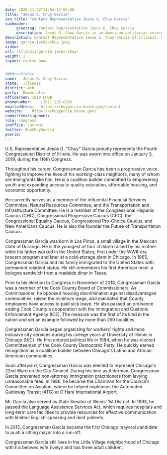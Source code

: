 ```yaml
---
date: 2020-11-22T11:54:12-05:00
title: "Jesus G. Chuy Garcia"
seo_title: "contact Representative Jesus G. Chuy Garcia"
subheader:
     greeting: Contact Representative Jesus G. Chuy Garcia 
     description: Jesús G. Chuy García is an American politician serving as the U.S. Representative for Illinois's 4th district since 2019. A member of the Democratic Party, he served on the Cook County Board of Commissioners, Illinois Senate, as well as Chicago City Council before his election to Congress.
description: Contact Representative Jesus G. Chuy Garcia of Illinois. Contact information for Jesus G. Chuy Garcia includes email address, phone number, and mailing address.
image: garcía-jesús-chuy.jpeg
video: 
url: /illinois/garcía-jesús-chuy/
weight: 1
layout: course_home


####candidate
name:	Jesus G. Chuy Garcia
state:	Illinois
district: 4th
party:	Democratic
officeroom:	1519 LHOB
phonenumber:	(202) 225-8203
emailaddress:	https://chuygarcia.house.gov/contact
website:	https://chuygarcia.house.gov/
committeeassignment: 
role: congress
inoffice: current
twitter: RepChuyGarcia
powrid: 
---
```


U.S. Representative Jesús G. "Chuy" García proudly represents the Fourth Congressional District of Illinois. He was sworn into office on January 3, 2019, during the 116th Congress.

Throughout his career, Congressman García has been a progressive voice fighting to improve the lives of his working-class neighbors, many of whom are immigrants like him. He is a coalition builder committed to empowering youth and expanding access to quality education, affordable housing, and economic opportunity.

He currently serves as a member of the influential Financial Services Committee, Natural Resources Committee, and the Transportation and Infrastructure Committee. He is a member of the Congressional Hispanic Caucus (CHC), Congressional Progressive Caucus (CPC), the Congressional Equality Caucus, Congressional Pro-Choice Caucus, and New Americans Caucus. He is also the founder the Future of Transportation Caucus.

Congressman García was born in Los Pinos, a small village in the Mexican state of Durango. He is the youngest of four children raised by his mother while his father worked in the United States, first under the WWII-era bracero program and later at a cold-storage plant in Chicago. In 1965, Congressman García and his family immigrated to the United States with permanent resident status. He still remembers his first American meal: a bologna sandwich from a roadside diner in Texas.

Prior to his election to Congress in November of 2018, Congressman García was a member of the Cook County Board of Commissioners. As Commissioner, he opposed housing discrimination against disadvantaged communities, raised the minimum wage, and mandated that County employees have access to paid sick leave. He also passed an ordinance ending Cook County's cooperation with the Immigration and Customs Enforcement Agency (ICE). The measure was the first of its kind in the nation and set an example followed by more than 250 localities.

Congressman García began organizing for workers' rights and more inclusive city services during his college years at University of Illinois in Chicago (UIC). He first entered political life in 1984, when he was elected Committeeman of the Cook County Democratic Party. He quickly earned recognition as a coalition builder between Chicago's Latino and African American communities.

Soon afterward, Congressman García was elected to represent Chicago's 22nd Ward on the City Council. During his time as Alderman, Congressman García prevented non-attorney immigration practitioners from levying unreasonable fees. In 1986, he became the Chairman for the Council's Committee on Aviation, where he helped implement the Automated Guideway Transit (ATG) at O'Hare International Airport.

Mr. García also served as State Senator of Illinois' 1st District. In 1993, he passed the Language Assistance Services Act, which requires hospitals and long-term care facilities to provide resources for effective communication with limited-English-speaking and deaf patients.

In 2015, Congressman García became the first Chicago mayoral candidate to push a sitting mayor into a run-off.

Congressman García still lives in the Little Village neighborhood of Chicago with his beloved wife Evelyn and has three adult children.